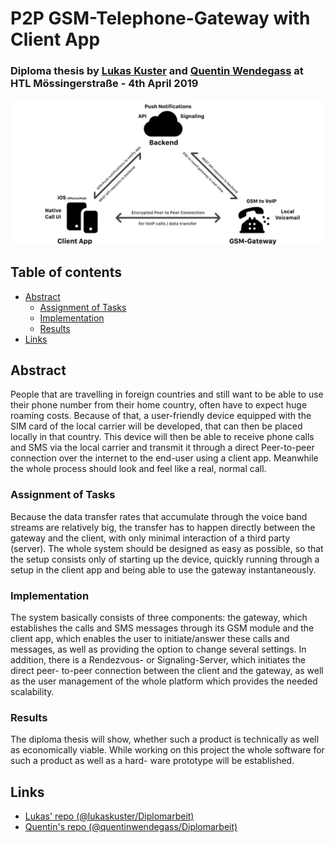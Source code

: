 # P2P GSM-Telephone-Gateway with Client App
### Diploma thesis by [Lukas Kuster](https://github.com/lukaskuster) and [Quentin Wendegass](https://github.com/quentinwendegass) at HTL Mössingerstraße - 4th April 2019

![Diagram depicting product structure](docs/diagrams-thesis/service-structure.png)

## Table of contents
- [Abstract](#abstract)
  * [Assignment of Tasks](#assignment-of-tasks)
  * [Implementation](#implementation)
  * [Results](#results)
- [Links](#links)

## Abstract
People that are travelling in foreign countries and still want to be able to use their phone number from their home country, often have to expect huge roaming costs. Because of that, a user-friendly device equipped with the SIM card of the local carrier will be developed, that can then be placed locally in that country. This device will then be able to receive phone calls and SMS via the local carrier and transmit it through a direct Peer-to-peer connection over the internet to the end-user using a client app. Meanwhile the whole process should look and feel like a real, normal call.

### Assignment of Tasks
Because the data transfer rates that accumulate through the voice band streams are relatively big, the transfer has to happen directly between the gateway and the client, with only minimal interaction of a third party (server). The whole system should be designed as easy as possible, so that the setup consists only of starting up the device, quickly running through a setup in the client app and being able to use the gateway instantaneously.

### Implementation
The system basically consists of three components: the gateway, which establishes the calls and SMS messages through its GSM module and the client app, which enables the user to initiate/answer these calls and messages, as well as providing the option to change several settings. In addition, there is a Rendezvous- or Signaling-Server, which initiates the direct peer- to-peer connection between the client and the gateway, as well as the user management of the whole platform which provides the needed scalability.

### Results
The diploma thesis will show, whether such a product is technically as well as economically viable. While working on this project the whole software for such a product as well as a hard- ware prototype will be established.

## Links
- [Lukas' repo (@lukaskuster/Diplomarbeit)](https://github.com/lukaskuster/Diplomarbeit)
- [Quentin's repo (@quentinwendegass/Diplomarbeit)](https://github.com/quentinwendegass/Diplomarbeit)
